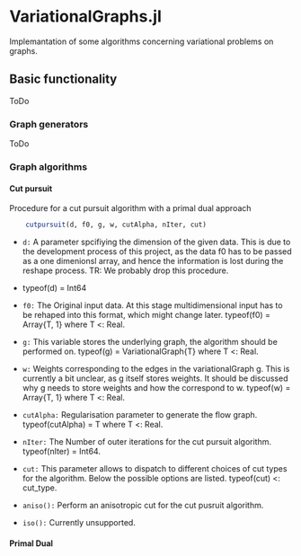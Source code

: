 # VariationalGraphs.jl
Implemantation of some algorithms concerning variational problems on graphs.

## Basic functionality
ToDo

### Graph generators
ToDo
### Graph algorithms
#### Cut pursuit
Procedure for a cut pursuit algorithm with a primal dual approach
```jl
    cutpursuit(d, f0, g, w, cutAlpha, nIter, cut)
```
* `d:`
A parameter spcifiying the dimension of the given data. This is due to the 
development process of this project, as the data f0 has to be passed as a 
one dimenionsl array, and hence the information is lost during the reshape 
process. TR: We probably drop this procedure.
- typeof(d) = Int64

* `f0:`
The Original input data. At this stage 
multidimensional input has to be rehaped into this format, which might change 
later. typeof(f0) = Array{T, 1} where T <: Real.

* `g:`
This variable stores the underlying graph, the algorithm should be 
performed on. typeof(g) = VariationalGraph{T} where T <: Real.

* `w:`
Weights corresponding to the edges in the variationalGraph g. This is 
currently a bit unclear, as g itself stores weights. It should be 
discussed why g needs to store weights and how the correspond to w. 
typeof(w) = Array{T, 1} where T <: Real.

* `cutAlpha:`
Regularisation parameter to generate the flow graph. 
typeof(cutAlpha) = T where T <: Real. 

* `nIter:`
The Number of outer iterations for the cut pursuit algorithm. 
typeof(nIter) = Int64.

* `cut:`
This parameter allows to dispatch to different choices of cut types for 
the algorithm. Below the possible options are listed. 
typeof(cut) <: cut_type.

* `aniso():`
Perform an anisotropic cut for the cut pusruit algorithm.

* `iso():`
Currently unsupported.

#### Primal Dual

